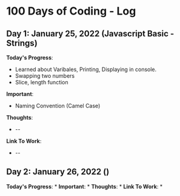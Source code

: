 # 100 Days of Coding - Log



## Day 1: January 25, 2022 (Javascript Basic - Strings)
**Today's Progress**: 
* Learned about Varibales, Printing, Displaying in console. 
* Swapping two numbers
* Slice, length function

**Important**:
* Naming Convention (Camel Case)
 
**Thoughts**:
* --
 
**Link To Work**:
* --



## Day 2: January 26, 2022 ()
**Today's Progress**: 
*
**Important**:
*
**Thoughts**:
*
**Link To Work**:
*


